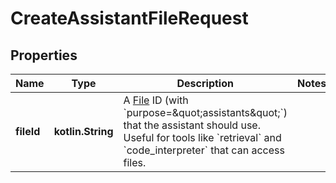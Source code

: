 
# CreateAssistantFileRequest

## Properties
| Name | Type | Description | Notes |
| ------------ | ------------- | ------------- | ------------- |
| **fileId** | **kotlin.String** | A [File](/docs/api-reference/files) ID (with &#x60;purpose&#x3D;\&quot;assistants\&quot;&#x60;) that the assistant should use. Useful for tools like &#x60;retrieval&#x60; and &#x60;code_interpreter&#x60; that can access files. |  |




